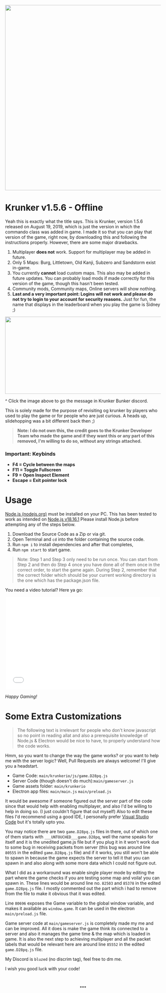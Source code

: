 ﻿<div align="center">
  	<p align="center">
		<a><img src="https://krunker.io/img/krunker_logo_0.png" width="600"></a>
  	</p>
</div>

# Krunker v1.5.6 - Offline

Yeah this is exactly what the title says. 
This is Krunker, version 1.5.6 released on August 19, 2019, which is just the version in which the commando class was added in game. I made it so that you can play that version of the game, right now, by downloading this and following the instructions properly. However, there are some major drawbacks.
1) Multiplayer **does not** work. Support for multiplayer may be added in future.
2) Only 5 Maps: Burg, Littletown, Old Kanji, Subzero and Sandstorm exist in-game.
3) You currently **cannot** load custom maps. This also may be added in future updates. You can probably load mods if made correctly for this version of the game, though this hasn't been tested.
4) Community mods, Community maps, Online servers will show nothing.
5) **Last and a very important point: Logins will not work and please do not try to login to your account for security reasons.** Just for fun, the name that displays in the leaderboard when you play the game is Sidney ;)
<div align="center">
  	<p>
		<a href="https://discord.com/channels/448194623580667916/534719260497543169/612941468763684864"><img src="https://media.discordapp.net/attachments/1100782582678954107/1129644608830308402/image.png" width="600" height="250"></a>
  	</p>
</div>
^ Click the image above to go the message in Krunker Bunker discord.

This is solely made for the purpose of revisiting og krunker by players who used to play the game or for people who are just curious.
A heads up, slidehopping was a bit different back then ;)

>**Note: I do not own this, the credit goes to the Krunker Developer Team who made the game and if they want this or any part of this removed, I'm willing to do so, without any strings attached.**
>


### Important: Keybinds
- **F4 = Cycle between the maps**
- **F11 = Toggle Fullscreen**
- **F9 = Open Inspect Element**
- **Escape = Exit pointer lock**

# Usage
[Node.js (nodejs.org)](https://nodejs.org/en) must be installed on your PC. 
This has been tested to work as intended on [Node.js v18.16.1](https://nodejs.org/download/release/v18.16.1/)
Please install Node.js before attempting any of the steps below.

1) Download the Source Code as a Zip or via git.
2) Open Terminal and ```cd``` into the folder containing the source code.
3) Run ```npm i```  to install dependencies and after that completes,
4) Run ```npm start``` to start game.

> Note: Step 1 and Step 3 only need to be run once. You can start from Step 2 and then do Step 4 once you have done all of them once in the correct order, to start the game again.
> During Step 2, remember that the correct folder which should be your current working directory is the one which has the package.json file.

You need a video tutorial? Here ya go:
<div width="inherit" height="inherit" align=center>
<iframe width="500" height="300" src="THIS_IS_COMING_SOON" frameborder="0" allow="accelerometer; autoplay; clipboard-write; encrypted-media; gyroscope; picture-in-picture; web-share" allowfullscreen></iframe>
</div>

*Happy Gaming!*
# Some Extra Customizations 
> The following text is irrelevant for people who don't know javascript so no point in reading allat and also a prerequisite knowledge of Node.js & Electron would be nice to have, to properly understand how the code works.

Hmm, so you want to change the way the game works? or you want to help me with the server logic? Well, Pull Requests are always welcome!
I'll give you a headstart. 

- Game Code: `main/krunkerio/js/game.D28pq.js` 
- Server Code (though doesn't do much):`main/gameserver.js`
- Game assets folder: `main/krunkerio`
- Electron app files: `main/main.js` `main/preload.js`

It would be awesome if someone figured out the server part of the code since that would help with enabling multiplayer, and also I'd be willing to help in doing so. (I just couldn't figure that out myself) Also to edit these files I'd recommend using a good IDE, I personally prefer [Visual Studio Code](https://code.visualstudio.com/) but it's totally upto you. 

You may notice there are two `game.D28pq.js` files in there, out of which one of them starts with `___UNTOUCHED___game.D28pq`, well the name speaks for itself and it is the unedited game.js file but if you plug it in it won't work due to some bug in receiving packets from server (this bug was around line `80555` in the edited `game.D28pq.js` file) and if it works, you still won't be able to spawn in because the game expects the server to tell it that you can spawn in and also along with some more data which I could not figure out. 

What I did as a workaround was enable single player mode by editing the part where the game checks if you are testing some map and voila! you can spawn in. These lines would be around line no. `82503` and `85378` in the edited `game.D28pq.js` file. I mostly commented out the part which i had to remove from the file to make it obvious that it was edited. 

Line `80696` exposes the Game variable to the global window variable, and makes it available as `window.game`. It can be used in the electron `main/preload.js` file.

Game server code at `main/gameserver.js` is completely made my me and can be improved. All it does is make the game think its connected to a server and also it manages the game time & the map which is loaded in game. It is also the next step to achieving multiplayer and all the packet labels that would be relevant here are around line `85552` in the edited `game.D28pq.js` file.

My Discord is `bluzed` (no discrim tag),  feel free to dm me.

I wish you good luck with your code!

<br><p align=center>***</p>
